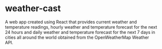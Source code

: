 # weather-cast
A web app created using React that provides current weather and temperature readings, hourly weather and temperature forecast for the next 24 hours and daily weather and temperature forecast for the next 7 days in cities all around the world obtained from the OpenWeatherMap Weather API.
